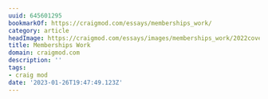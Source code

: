 ```yaml
---
uuid: 645601295
bookmarkOf: https://craigmod.com/essays/memberships_work/
category: article
headImage: https://craigmod.com/essays/images/memberships_work/2022cover4.jpg
title: Memberships Work
domain: craigmod.com
description: ''
tags:
- craig mod
date: '2023-01-26T19:47:49.123Z'
---
```




